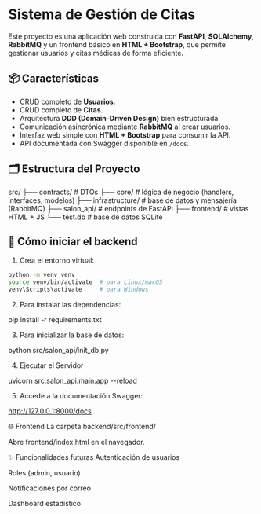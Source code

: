 # Sistema de Gestión de Citas

Este proyecto es una aplicación web construida con **FastAPI**, **SQLAlchemy**, **RabbitMQ** y un frontend básico en **HTML + Bootstrap**, que permite gestionar usuarios y citas médicas de forma eficiente.

## 📦 Características

- CRUD completo de **Usuarios**.
- CRUD completo de **Citas**.
- Arquitectura **DDD (Domain-Driven Design)** bien estructurada.
- Comunicación asincrónica mediante **RabbitMQ** al crear usuarios.
- Interfaz web simple con **HTML + Bootstrap** para consumir la API.
- API documentada con Swagger disponible en `/docs`.

## 🗂 Estructura del Proyecto

src/
├── contracts/ # DTOs
├── core/ # lógica de negocio (handlers, interfaces, modelos)
├── infrastructure/ # base de datos y mensajería (RabbitMQ)
├── salon_api/ # endpoints de FastAPI
├── frontend/ # vistas HTML + JS
└── test.db # base de datos SQLite

## 🚀 Cómo iniciar el backend

1. Crea el entorno virtual:

```bash
python -m venv venv
source venv/bin/activate  # para Linux/macOS
venv\Scripts\activate     # para Windows
```
2. Para instalar las dependencias:

pip install -r requirements.txt

3. Para inicializar la base de datos:

python src/salon_api/init_db.py

4. Ejecutar el Servidor

uvicorn src.salon_api.main:app --reload

5. Accede a la documentación Swagger:

http://127.0.0.1:8000/docs

🌐 Frontend
La carpeta backend/src/frontend/

Abre frontend/index.html en el navegador.

✨ Funcionalidades futuras
Autenticación de usuarios

Roles (admin, usuario)

Notificaciones por correo

Dashboard estadístico